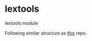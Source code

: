 # lextools
lextools module

Following similar structure as [this](https://github.com/kennethreitz/samplemod) repo.
